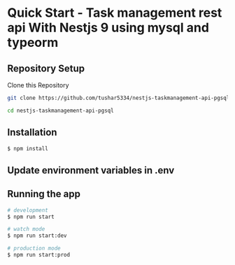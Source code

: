 # Quick Start - Task management rest api With Nestjs 9 using mysql and typeorm

## Repository Setup

Clone this Repository

```sh
git clone https://github.com/tushar5334/nestjs-taskmanagement-api-pgsql.git
```

```sh
cd nestjs-taskmanagement-api-pgsql
```

## Installation

```bash
$ npm install
```

## Update environment variables in .env

## Running the app

```bash
# development
$ npm run start

# watch mode
$ npm run start:dev

# production mode
$ npm run start:prod
```
